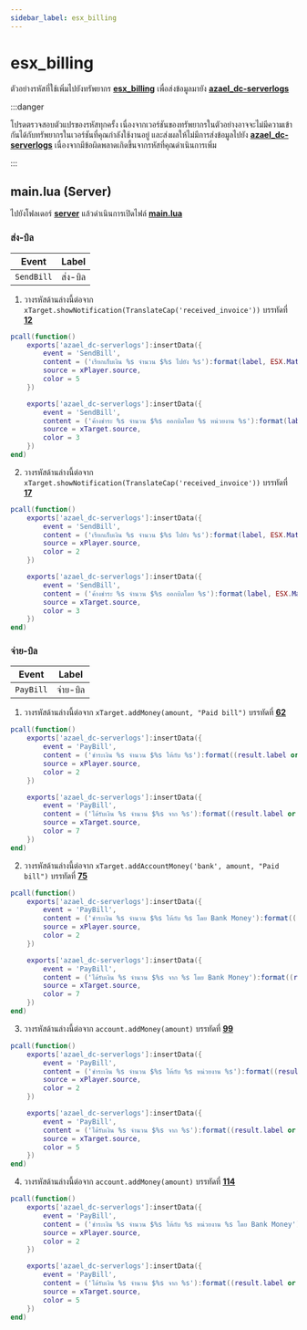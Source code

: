 ```yaml
---
sidebar_label: esx_billing
---
```


# esx_billing

ตัวอย่างรหัสที่ใช้เพิ่มไปยังทรัพยากร **[esx_billing](https://github.com/esx-framework/esx-legacy/tree/main/%5Besx_addons%5D/esx_society)** เพื่อส่งข้อมูลมายัง **[azael_dc-serverlogs](../../)**

:::danger

โปรดตรวจสอบตัวแปรของรหัสทุกครั้ง เนื่องจากเวอร์ชันของทรัพยากรในตัวอย่างอาจจะไม่มีความเข้ากันได้กับทรัพยากรในเวอร์ชันที่คุณกำลังใช้งานอยู่ และส่งผลให้ไม่มีการส่งข้อมูลไปยัง **[azael_dc-serverlogs](../../)** เนื่องจากมีข้อผิดพลาดเกิดขึ้นจากรหัสที่คุณดำเนินการเพิ่ม

:::

## main.lua (Server)

ไปยังโฟลเดอร์ **[server](https://github.com/esx-framework/esx-legacy/tree/main/%5Besx_addons%5D/esx_billing/server)** แล้วดำเนินการเปิดไฟล์ **[main.lua](https://github.com/esx-framework/esx-legacy/blob/main/%5Besx_addons%5D/esx_billing/server/main.lua)**

### ส่ง-บิล

| Event                                  | Label
|----------------------------------------|----------------------------------------
| `SendBill`                             | ส่ง-บิล

1. วางรหัสด้านล่างนี้ต่อจาก `xTarget.showNotification(TranslateCap('received_invoice'))` บรรทัดที่ **[12](https://github.com/esx-framework/esx-legacy/blob/main/%5Besx_addons%5D/esx_billing/server/main.lua#L12)**

```lua
pcall(function()
    exports['azael_dc-serverlogs']:insertData({
        event = 'SendBill',
        content = ('เรียกเก็บเงิน %s จำนวน $%s ไปยัง %s'):format(label, ESX.Math.GroupDigits(amount), xTarget.name),
        source = xPlayer.source,
        color = 5
    })

	exports['azael_dc-serverlogs']:insertData({
        event = 'SendBill',
        content = ('ค้างชำระ %s จำนวน $%s ออกบิลโดย %s หน่วยงาน %s'):format(label, ESX.Math.GroupDigits(amount), xPlayer.name, sharedAccountName),
        source = xTarget.source,
        color = 3
    })
end)
```

2. วางรหัสด้านล่างนี้ต่อจาก `xTarget.showNotification(TranslateCap('received_invoice'))` บรรทัดที่ **[17](https://github.com/esx-framework/esx-legacy/blob/main/%5Besx_addons%5D/esx_billing/server/main.lua#L17)**

```lua
pcall(function()
    exports['azael_dc-serverlogs']:insertData({
        event = 'SendBill',
        content = ('เรียกเก็บเงิน %s จำนวน $%s ไปยัง %s'):format(label, ESX.Math.GroupDigits(amount), xTarget.name),
        source = xPlayer.source,
        color = 2
    })

	exports['azael_dc-serverlogs']:insertData({
        event = 'SendBill',
        content = ('ค้างชำระ %s จำนวน $%s ออกบิลโดย %s'):format(label, ESX.Math.GroupDigits(amount), xPlayer.name),
        source = xTarget.source,
        color = 3
    })
end)
```

### จ่าย-บิล

| Event                                  | Label
|----------------------------------------|----------------------------------------
| `PayBill`                              | จ่าย-บิล

1. วางรหัสด้านล่างนี้ต่อจาก `xTarget.addMoney(amount, "Paid bill")` บรรทัดที่ **[62](https://github.com/esx-framework/esx-legacy/blob/main/%5Besx_addons%5D/esx_billing/server/main.lua#L62)**

```lua
pcall(function()
    exports['azael_dc-serverlogs']:insertData({
        event = 'PayBill',
        content = ('ชำระเงิน %s จำนวน $%s ให้กับ %s'):format((result.label or result[1].label), ESX.Math.GroupDigits(amount), xTarget.name),
        source = xPlayer.source,
        color = 2
    })

	exports['azael_dc-serverlogs']:insertData({
        event = 'PayBill',
        content = ('ได้รับเงิน %s จำนวน $%s จาก %s'):format((result.label or result[1].label), ESX.Math.GroupDigits(amount), xPlayer.name),
        source = xTarget.source,
        color = 7
    })
end)
```

2. วางรหัสด้านล่างนี้ต่อจาก `xTarget.addAccountMoney('bank', amount, "Paid bill")` บรรทัดที่ **[75](https://github.com/esx-framework/esx-legacy/blob/main/%5Besx_addons%5D/esx_billing/server/main.lua#L75)**

```lua
pcall(function()
    exports['azael_dc-serverlogs']:insertData({
        event = 'PayBill',
        content = ('ชำระเงิน %s จำนวน $%s ให้กับ %s โดย Bank Money'):format((result.label or result[1].label), ESX.Math.GroupDigits(amount), xTarget.name),
        source = xPlayer.source,
        color = 2
    })

	exports['azael_dc-serverlogs']:insertData({
        event = 'PayBill',
        content = ('ได้รับเงิน %s จำนวน $%s จาก %s โดย Bank Money'):format((result.label or result[1].label), ESX.Math.GroupDigits(amount), xPlayer.name),
        source = xTarget.source,
        color = 7
    })
end)
```

3. วางรหัสด้านล่างนี้ต่อจาก `account.addMoney(amount)` บรรทัดที่ **[99](https://github.com/esx-framework/esx-legacy/blob/main/%5Besx_addons%5D/esx_billing/server/main.lua#L99)**

```lua
pcall(function()
    exports['azael_dc-serverlogs']:insertData({
        event = 'PayBill',
        content = ('ชำระเงิน %s จำนวน $%s ให้กับ %s หน่วยงาน %s'):format((result.label or result[1].label), ESX.Math.GroupDigits(amount), xTarget.name, (result.target or result[1].target)),
        source = xPlayer.source,
        color = 2
    })

	exports['azael_dc-serverlogs']:insertData({
        event = 'PayBill',
        content = ('ได้รับเงิน %s จำนวน $%s จาก %s'):format((result.label or result[1].label), ESX.Math.GroupDigits(amount), xPlayer.name),
        source = xTarget.source,
        color = 5
    })
end)
```

4. วางรหัสด้านล่างนี้ต่อจาก `account.addMoney(amount)` บรรทัดที่ **[114](https://github.com/esx-framework/esx-legacy/blob/main/%5Besx_addons%5D/esx_billing/server/main.lua#L114)**

```lua
pcall(function()
    exports['azael_dc-serverlogs']:insertData({
        event = 'PayBill',
        content = ('ชำระเงิน %s จำนวน $%s ให้กับ %s หน่วยงาน %s โดย Bank Money'):format((result.label or result[1].label), ESX.Math.GroupDigits(amount), xTarget.name, (result.target or result[1].target)),
        source = xPlayer.source,
        color = 2
    })

	exports['azael_dc-serverlogs']:insertData({
        event = 'PayBill',
        content = ('ได้รับเงิน %s จำนวน $%s จาก %s'):format((result.label or result[1].label), ESX.Math.GroupDigits(amount), xPlayer.name),
        source = xTarget.source,
        color = 5
    })
end)
```
